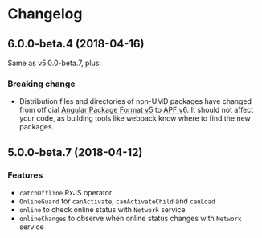 # Changelog

## 6.0.0-beta.4 (2018-04-16)

Same as v5.0.0-beta.7, plus:

### Breaking change

- Distribution files and directories of non-UMD packages have changed from official [Angular Package Format v5](https://docs.google.com/document/d/1tdgcvdLKsYPHlgNBppGFrsaA1eINLxJi9C8KkyrH2sI) to [APF v6](https://docs.google.com/document/d/1CZC2rcpxffTDfRDs6p1cfbmKNLA6x5O-NtkJglDaBVs). It should not affect your code, as building tools like webpack know where to find the new packages.

## 5.0.0-beta.7 (2018-04-12)

### Features

- `catchOffline` RxJS operator
- `OnlineGuard` for `canActivate`, `canActivateChild` and `canLoad`
- `online` to check online status with `Network` service
- `onlineChanges` to observe when online status changes with `Network` service
